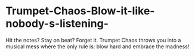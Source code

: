 # Trumpet-Chaos-Blow-it-like-nobody-s-listening-
Hit the notes? Stay on beat? Forget it. Trumpet Chaos throws you into a musical mess where the only rule is: blow hard and embrace the madness!
